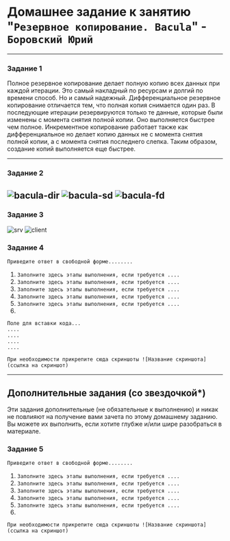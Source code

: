 # Домашнее задание к занятию "`Резервное копирование. Bacula`" - `Боровский Юрий`



---

### Задание 1

Полное резервное копирование делает полную копию всех данных при каждой итерации. Это самый накладный по ресурсам и долгий по времени способ. Но и самый надежный.
Дифференциальное резервное копирование отличается тем, что полная копия снимается один раз. В последующие итерации резервируются только те данные, которые были изменены с момента снятия полной копии. Оно выполняется быстрее чем полное.
Инкрементное копирование работает также как дифференциальное но делает копию данных не с момента снятия полной копии, а с момента снятия последнего слепка. Таким образом, создание копий выполняется еще быстрее.



---

### Задание 2
![bacula-dir](https://github.com/Santa-was-a-skinhead/prometheus-hw/blob/main/img/%D0%A1%D0%BD%D0%B8%D0%BC%D0%BE%D0%BA%20%D1%8D%D0%BA%D1%80%D0%B0%D0%BD%D0%B0%20%D0%BE%D1%82%202023-03-05%2016-36-11.png)
![bacula-sd](https://github.com/Santa-was-a-skinhead/prometheus-hw/blob/main/img/%D0%A1%D0%BD%D0%B8%D0%BC%D0%BE%D0%BA%20%D1%8D%D0%BA%D1%80%D0%B0%D0%BD%D0%B0%20%D0%BE%D1%82%202023-03-05%2016-39-47.png)
![bacula-fd](https://github.com/Santa-was-a-skinhead/prometheus-hw/blob/main/img/%D0%A1%D0%BD%D0%B8%D0%BC%D0%BE%D0%BA%20%D1%8D%D0%BA%D1%80%D0%B0%D0%BD%D0%B0%20%D0%BE%D1%82%202023-03-05%2016-55-36.png)
---

### Задание 3

![srv](https://github.com/Santa-was-a-skinhead/prometheus-hw/blob/main/img/%D0%A1%D0%BD%D0%B8%D0%BC%D0%BE%D0%BA%20%D1%8D%D0%BA%D1%80%D0%B0%D0%BD%D0%B0%20%D0%BE%D1%82%202023-03-05%2017-37-44.png)
![client](https://github.com/Santa-was-a-skinhead/prometheus-hw/blob/main/img/%D0%A1%D0%BD%D0%B8%D0%BC%D0%BE%D0%BA%20%D1%8D%D0%BA%D1%80%D0%B0%D0%BD%D0%B0%20%D0%BE%D1%82%202023-03-05%2017-38-55.png)
### Задание 4

`Приведите ответ в свободной форме........`

1. `Заполните здесь этапы выполнения, если требуется ....`
2. `Заполните здесь этапы выполнения, если требуется ....`
3. `Заполните здесь этапы выполнения, если требуется ....`
4. `Заполните здесь этапы выполнения, если требуется ....`
5. `Заполните здесь этапы выполнения, если требуется ....`
6. 

```
Поле для вставки кода...
....
....
....
....
```

`При необходимости прикрепитe сюда скриншоты
![Название скриншота](ссылка на скриншот)`

---
## Дополнительные задания (со звездочкой*)

Эти задания дополнительные (не обязательные к выполнению) и никак не повлияют на получение вами зачета по этому домашнему заданию. Вы можете их выполнить, если хотите глубже и/или шире разобраться в материале.

### Задание 5

`Приведите ответ в свободной форме........`

1. `Заполните здесь этапы выполнения, если требуется ....`
2. `Заполните здесь этапы выполнения, если требуется ....`
3. `Заполните здесь этапы выполнения, если требуется ....`
4. `Заполните здесь этапы выполнения, если требуется ....`
5. `Заполните здесь этапы выполнения, если требуется ....`
6. 

`При необходимости прикрепитe сюда скриншоты
![Название скриншота](ссылка на скриншот)`
